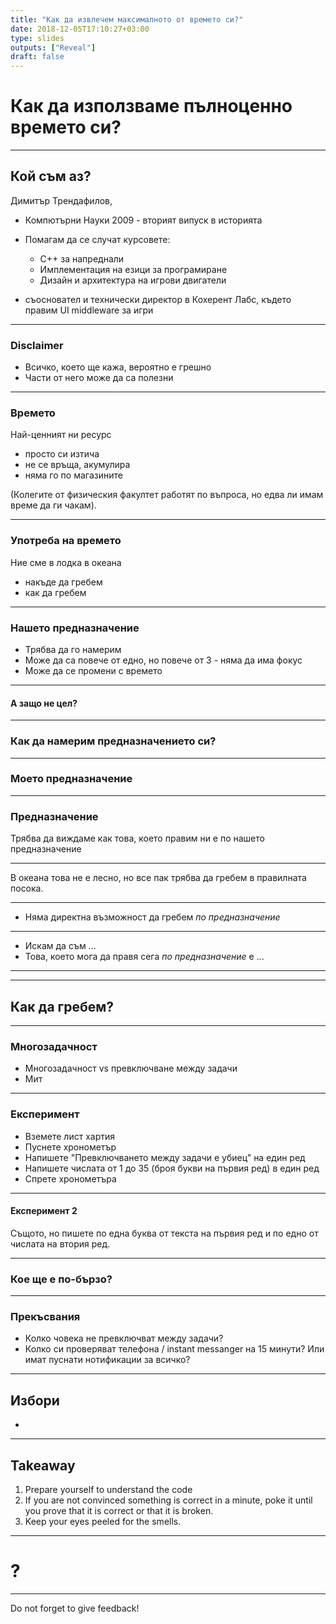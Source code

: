 ```yaml
---
title: "Как да извлечем максималното от времето си?"
date: 2018-12-05T17:10:27+03:00
type: slides
outputs: ["Reveal"]
draft: false
---
```

# Как да използваме пълноценно времето си?

---

## Кой съм аз?

Димитър Трендафилов,

- Компютърни Науки 2009 - вторият випуск в историята
- Помагам да се случат курсовете:

    - C++ за напреднали
    - Имплементация на езици за програмиране
    - Дизайн и архитектура на игрови двигатели

- съосновател и технически директор в Кохерент Лабс, където правим UI middleware
  за игри

---
### Disclaimer

- Всичко, което ще кажа, вероятно е грешно
- Части от него може да са полезни

---
### Времето

Най-ценният ни ресурс

- просто си изтича
- не се връща, акумулира
- няма го по магазините

(Колегите от физическия факултет работят по въпроса, но едва ли имам време да ги
чакам).

---
### Употреба на времето

Ние сме в лодка в океана
- накъде да гребем
- как да гребем

---
### Нашето предназначение

- Трябва да го намерим
- Може да са повече от едно, но повече от 3 - няма да има фокус
- Може да се промени с времето

---
#### А защо не цел?

---
### Как да намерим предназначението си?

---
### Моето предназначение

---
### Предназначение

Трябва да виждаме как това, което правим ни е по нашето предназначение

---

В океана това не е лесно, но все пак трябва да гребем в правилната посока.

---

- Няма директна възможност да гребем *по предназначение*

---

- Искам да съм ...
- Това, което мога да правя сега *по предназначение* е ...

---



---
## Как да гребем?

---
### Многозадачност

- Многозадачност vs превключване между задачи
- Мит

---
### Експеримент

- Вземете лист хартия
- Пуснете хронометър
- Напишете "Превключването между задачи е убиец" на един ред
- Напишете числата от 1 до 35 (броя букви на първия ред) в един ред
- Спрете хронометъра

---
#### Експеримент 2

Същото, но пишете по една буква от текста на първия ред и по едно от числата на
втория ред.

---
### Кое ще е по-бързо?


---
### Прекъсвания

- Колко човека не превключват между задачи?
- Колко си проверяват телефона / instant messanger на 15 минути? Или имат
  пуснати нотификации за всичко?
  
---
## Избори

- 

---
## Takeaway

1. Prepare yourself to understand the code
2. If you are not convinced something is correct in a minute, poke it until you
   prove that it is correct or that it is broken.
3. Keep your eyes peeled for the smells.

---
# ?

---

Do not forget to give feedback!
